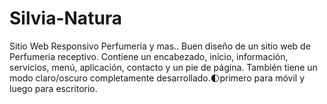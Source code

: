 # Silvia-Natura
Sitio Web Responsivo Perfumeria y mas..
Buen diseño de un sitio web de Perfumeria receptivo. Contiene un encabezado, inicio, información, servicios, menú, aplicación, contacto y un pie de página. También tiene un modo claro/oscuro completamente desarrollado.🌓primero para móvil y luego para escritorio.
